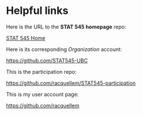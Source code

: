 # Helpful links


Here is the URL to the __STAT 545 homepage__ repo:

[STAT 545 Home](https://github.com/STAT545-UBC/STAT545-home)

Here is its corresponding _Organization_ account:

https://github.com/STAT545-UBC

This is the participation repo:

https://github.com/racquellem/STAT545-participation

This is my user account page:

https://github.com/racquellem
